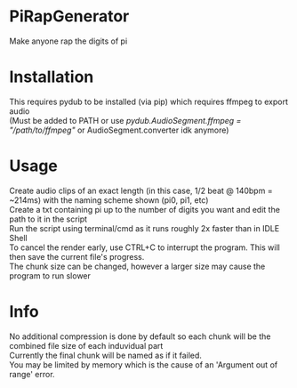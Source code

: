 # PiRapGenerator
Make anyone rap the digits of pi

# Installation

This requires pydub to be installed (via pip) which requires ffmpeg to export audio<br>
(Must be added to PATH or use *pydub.AudioSegment.ffmpeg = "/path/to/ffmpeg"* or AudioSegment.converter idk anymore)

# Usage
Create audio clips of an exact length (in this case, 1/2 beat @ 140bpm = ~214ms) with the naming scheme shown (pi0, pi1, etc)<br>
Create a txt containing pi up to the number of digits you want and edit the path to it in the script<br>
Run the script using terminal/cmd as it runs roughly 2x faster than in IDLE Shell<br>
To cancel the render early, use CTRL+C to interrupt the program. This will then save the current file's progress.<br>
The chunk size can be changed, however a larger size may cause the program to run slower

# Info
No additional compression is done by default so each chunk will be the combined file size of each induvidual part<br>
Currently the final chunk will be named as if it failed.<br>
You may be limited by memory which is the cause of an 'Argument out of range' error.<br>
